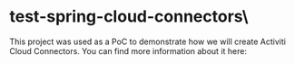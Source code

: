 # test-spring-cloud-connectors\
This project was used as a PoC to demonstrate how we will create Activiti Cloud Connectors. 
You can find more information about it here: 
